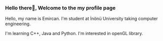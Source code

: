 ### Hello there👋, Welcome to the my profile page



Hello, my name is Emircan. I'm student at İnönü University taking computer engineering.

I'm learning C++, Java and Python. I'm interested in openGL library.
